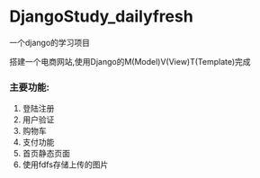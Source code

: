# DjangoStudy_dailyfresh

一个django的学习项目

搭建一个电商网站,使用Django的M(Model)V(View)T(Template)完成

### 主要功能:
1. 登陆注册
2. 用户验证
3. 购物车
4. 支付功能
5. 首页静态页面
6. 使用fdfs存储上传的图片
